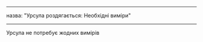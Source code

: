 - - -
назва: "Урсула роздягається: Необхідні виміри"
- - -

<Note>
Урсула не потребує жодних вимірів
</Note>
